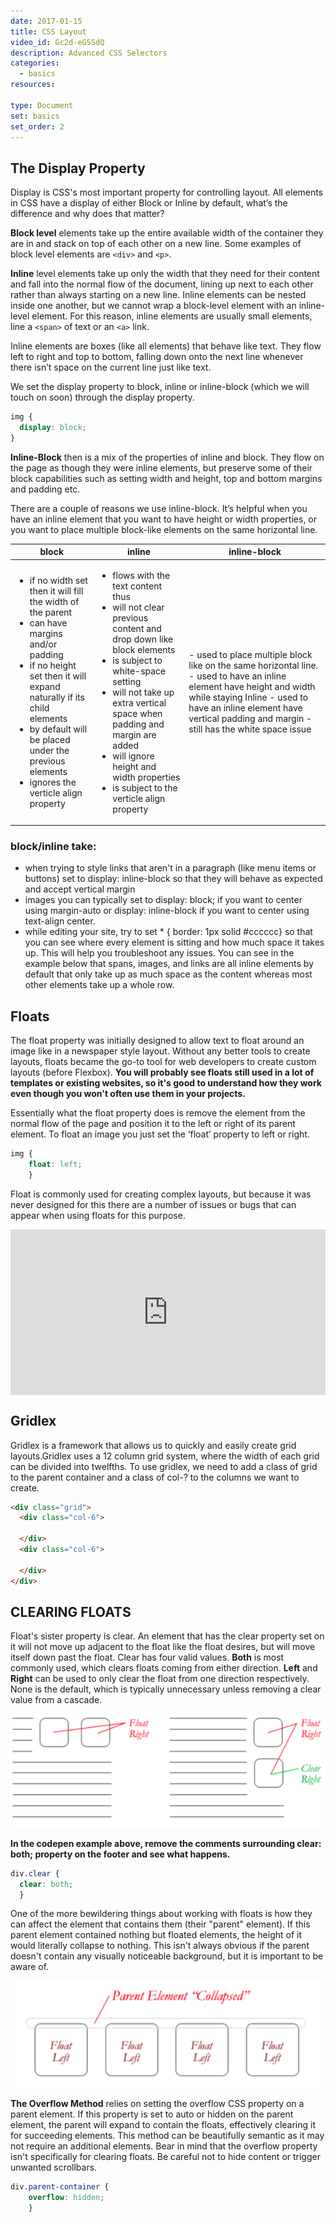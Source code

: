 ```yaml
---
date: 2017-01-15
title: CSS Layout
video_id: Gc2d-eGSSdQ
description: Advanced CSS Selectors
categories:
  - basics
resources:

type: Document
set: basics
set_order: 2
---
```


## The Display Property

Display is CSS's most important property for controlling layout. All elements in CSS have a display of either Block or Inline by default, what’s the difference and why does that matter?

**Block level** elements take up the entire available width of the container they are in and stack on top of each other on a new line. Some examples of block level elements are ```<div>``` and ```<p>```.

**Inline** level elements take up only the width that they need for their content and fall into the normal flow of the document, lining up next to each other rather than always starting on a new line. Inline elements can be nested inside one another, but we cannot wrap a block-level element with an inline- level element. For this reason, inline elements are usually small elements, line a ```<span>``` of text or an ```<a>``` link.

Inline elements are boxes (like all elements) that behave like text. They flow left to right and top to bottom, falling down onto the next line whenever there isn’t space on the current line just like text.

We set the display property to block, inline or inline-block (which we will touch on soon) through the display property.

```CSS
img {
  display: block;
}
```

**Inline-Block** then is a mix of the properties of inline and block. They flow on the page as though they were inline elements, but preserve some of their block capabilities such as setting width and height, top and bottom margins and padding etc.

There are a couple of reasons we use inline-block. It’s helpful when you have an inline element that you want to have height or width properties, or you want to place multiple block-like elements on the same horizontal line.


<table >
<thead>
<tr>
<th>block</th>
<th>inline</th>
<th>inline-block</th>
</tr>
</thead>
<tbody>
<tr>
<td>

  - if no width set then it will fill the width of the parent
  - can have margins and/or padding
  - if no height set then it will expand naturally if its child elements
  - by default will be placed under the previous elements
  - ignores the verticle align property
</td>
<td>

- flows with the text content thus
- will not clear previous content and drop down like block elements
- is subject to white-space setting
- will not take up extra vertical space when padding and margin are added
- will ignore height and width properties
- is subject to the verticle align property  
</td>
<td>
- used to place multiple block like on the same horizontal line.
- used to have an inline element have height and width while staying Inline
- used to have an inline element have vertical padding and margin
- still has the white space issue
</td>
</tr>
</tbody>
</table>

### block/inline take:

- when trying to style links that aren't in a paragraph (like menu items or buttons) set to display: inline-block so that they will behave as expected and accept vertical margin
- images you can typically set to display: block; if you want to center using margin-auto or display: inline-block if you want to center using text-align center.
- while editing your site, try to set * { border: 1px solid #cccccc} so that you can see where every element is sitting and how much space it takes up. This will help you troubleshoot any issues. You can see in the example below that spans, images, and links are all inline elements by default that only take up as much space as the content whereas most other elements take up a whole row.




## Floats

The float property was initially designed to allow text to float around an image like in a newspaper style layout. Without any better tools to create layouts, floats became the go-to tool for web developers to create custom layouts (before Flexbox). **You will probably see floats still used in a lot of templates or existing websites, so it's good to understand how they work even though you won't often use them in your projects.**

Essentially what the float property does is remove the element from the normal flow of the page and position it to the left or right of its parent element. To float an image you just set the ‘float’ property to left or right.

```CSS
img {
    float: left;
    }
```

Float is commonly used for creating complex layouts, but because it was never designed for this there are a number of issues or bugs that can appear when using floats for this purpose.

<iframe name="cp_embed_1" src="https://codepen.io/instituteofcode/embed/xVYzOP?height=265&amp;theme-id=dark&amp;slug-hash=xVYzOP&amp;default-tab=html%2Cresult&amp;user=instituteofcode&amp;embed-version=2&amp;name=cp_embed_1" scrolling="no" frameborder="0" height="265" allowtransparency="true" allowfullscreen="true" allowpaymentrequest="true" title="CodePen Embed" class="cp_embed_iframe " style="width: 100%; overflow:hidden; display:block;" id="cp_embed_xVYzOP"></iframe>


## Gridlex

Gridlex is a framework that allows us to quickly and easily create grid layouts.Gridlex uses a 12 column grid system, where the width of each grid can be divided into twelfths. To use gridlex, we need to add a class of grid to the parent container and a class of col-? to the columns we want to create.    
```html
<div class="grid">
  <div class="col-6">

  </div>  
  <div class="col-6">

  </div>
</div>

```
<div class="grid example">
  <div class="col-6">

  </div>  
  <div class="col-6">

  </div>
</div>


## CLEARING FLOATS

Float's sister property is clear. An element that has the clear property set on it will not move up adjacent to the float like the float desires, but will move itself down past the float. Clear has four valid values. **Both** is most commonly used, which clears floats coming from either direction. **Left** and **Right** can be used to only clear the float from one direction respectively. None is the default, which is typically unnecessary unless removing a clear value from a cascade.

![example of floats and clears](/images/floats.png)

**In the codepen example above, remove the comments surrounding clear: both; property on the footer and see what happens.**
``` css
div.clear {
  clear: both;
  }
```

One of the more bewildering things about working with floats is how they can affect the element that contains them (their "parent" element). If this parent element contained nothing but floated elements, the height of it would literally collapse to nothing. This isn't always obvious if the parent doesn't contain any visually noticeable background, but it is important to be aware of.

![a demo of when there are no elements in a parent that dont have float](/images/floats-parent-collapsed.png)

**The Overflow Method** relies on setting the overflow CSS property on a parent element. If this property is set to auto or hidden on the parent element, the parent will expand to contain the floats, effectively clearing it for succeeding elements. This method can be beautifully semantic as it may not require an additional elements. Bear in mind that the overflow property isn't specifically for clearing floats. Be careful not to hide content or trigger unwanted scrollbars.
```css
div.parent-container {
    overflow: hidden;
    }
```
